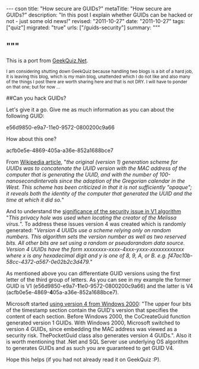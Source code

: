 --- cson
title: "How secure are GUIDs?"
metaTitle: "How secure are GUIDs?"
description: "In this post I explain whether GUIDs can be hacked or not - just some old news!"
revised: "2011-10-27"
date: "2011-10-27"
tags: ["quiz"]
migrated: "true"
urls: ["/guids-security"]
summary: """

"""
---
This is a port from [GeekQuiz.Net][1]. 

<small>I am considering shutting down GeekQuiz because handling two blogs is a bit of a hard job, it is leaving this blog, which is my main blog, unattended which I do not like and also many of the things I post there are worth sharing here and that is not DRY. I will have to ponder on that one; but for now ...</small>

##Can you hack GUIDs? 

Let's give it a go. Give me as much information as you can about the following GUID:

e56d9850-e9a7-11e0-9572-0800200c9a66

How about this one? 

acfb0e5e-4869-405a-a36e-852a1688bce7

From [Wikipedia article][2], "*the original (version 1) generation scheme for UUIDs was to concatenate the UUID version with the MAC address of the computer that is generating the UUID, and with the number of 100-nanosecondintervals since the adoption of the Gregorian calendar in the West. This scheme has been criticized in that it is not sufficiently "opaque"; it reveals both the identity of the computer that generated the UUID and the time at which it did so.*"

And to understand the [significance of the security issue in V1 algorithm][3] "*This privacy hole was used when locating the creator of the Melissa virus.*". To address these issues version 4 was created which is randomly generated: "*Version 4 UUIDs use a scheme relying only on random numbers. This algorithm sets the version number as well as two reserved bits. All other bits are set using a random or pseudorandom data source. Version 4 UUIDs have the form xxxxxxxx-xxxx-4xxx-yxxx-xxxxxxxxxxxx where x is any hexadecimal digit and y is one of 8, 9, A, or B. e.g. f47ac10b-58cc-4372-a567-0e02b2c3d479.*"

As mentioned above you can differentiate GUID versions using the first letter of the third group of letters. As you can see in my example the former GUID is V1 (e56d9850-e9a7-**1**1e0-9572-0800200c9a66) and the latter is V4 (acfb0e5e-4869-**4**05a-a36e-852a1688bce7).

Microsoft started [using version 4 from Windows 2000][4]: "The upper four bits of the timestamp section contain the GUID's version that specifies the content of each section. Before Windows 2000, the CoCreateGuid function generated version 1 GUIDs. With Windows 2000, Microsoft switched to version 4 GUIDs, since embedding the MAC address was viewed as a security risk. ThePocketGuid class also generates version 4 GUIDs.". Also it is worth mentioning that .Net and SQL Server use underlying OS algorithm to generates GUIDs and as such you are guaranteed to get GUID V4.

Hope this helps (if you had not already read it on GeekQuiz :P).


  [1]: http://geekquiz.net/hack-that-guid
  [2]: http://en.wikipedia.org/wiki/Universally_unique_identifier
  [3]: http://en.wikipedia.org/wiki/Globally_unique_identifier#Algorithm
  [4]: http://msdn.microsoft.com/en-us/library/aa446557.aspx
